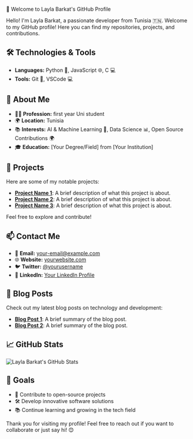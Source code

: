 👋 Welcome to Layla Barkat's GitHub Profile

Hello! I'm Layla Barkat, a passionate developer from Tunisia 🇹🇳. Welcome to my GitHub profile! Here you can find my repositories, projects, and contributions.

## 🛠️ Technologies & Tools

- **Languages:** Python 🐍, JavaScript 🌐, C 💻
- **Tools:** Git 🦸, VSCode 💻

## 🚀 About Me

- 👨‍⚕️ **Profession:** first year Uni student
- 🌍 **Location:** Tunisia
- 📚 **Interests:** AI & Machine Learning 🤖, Data Science 📊, Open Source Contributions 🌍
- 🎓 **Education:** [Your Degree/Field] from [Your Institution]

## 📂 Projects

Here are some of my notable projects:

- [**Project Name 1**](link-to-project): A brief description of what this project is about.
- [**Project Name 2**](link-to-project): A brief description of what this project is about.
- [**Project Name 3**](link-to-project): A brief description of what this project is about.

Feel free to explore and contribute!

## 📫 Contact Me

- 📧 **Email:** [your-email@example.com](yebataren@proton.me)
- 🌐 **Website:** [yourwebsite.com](http://yourwebsite.com)
- 🐦 **Twitter:** [@yourusername](https://twitter.com/yourusername)
- 💼 **LinkedIn:** [Your LinkedIn Profile](https://www.linkedin.com/in/yourprofile)

## 📝 Blog Posts

Check out my latest blog posts on technology and development:

- [**Blog Post 1**](link-to-blog-post): A brief summary of the blog post.
- [**Blog Post 2**](link-to-blog-post): A brief summary of the blog post.

## 📈 GitHub Stats

![Layla Barkat's GitHub Stats](https://github-readme-stats.vercel.app/api?username=your-username&show_icons=true&hide_title=true&hide=prs&count_private=true&theme=radical)

## 🎯 Goals

- 🌟 Contribute to open-source projects
- 🛠️ Develop innovative software solutions
- 📚 Continue learning and growing in the tech field

Thank you for visiting my profile! Feel free to reach out if you want to collaborate or just say hi! 😊
<!--
**layy-layy/layy-layy** is a ✨ _special_ ✨ repository because its `README.md` (this file) appears on your GitHub profile.

Here are some ideas to get you started:

- 🔭 I’m currently working on ...
- 🌱 I’m currently learning ...
- 👯 I’m looking to collaborate on ...
- 🤔 I’m looking for help with ...
- 💬 Ask me about ...
- 📫 How to reach me: ...
- 😄 Pronouns: ...
- ⚡ Fun fact: ...
-->
